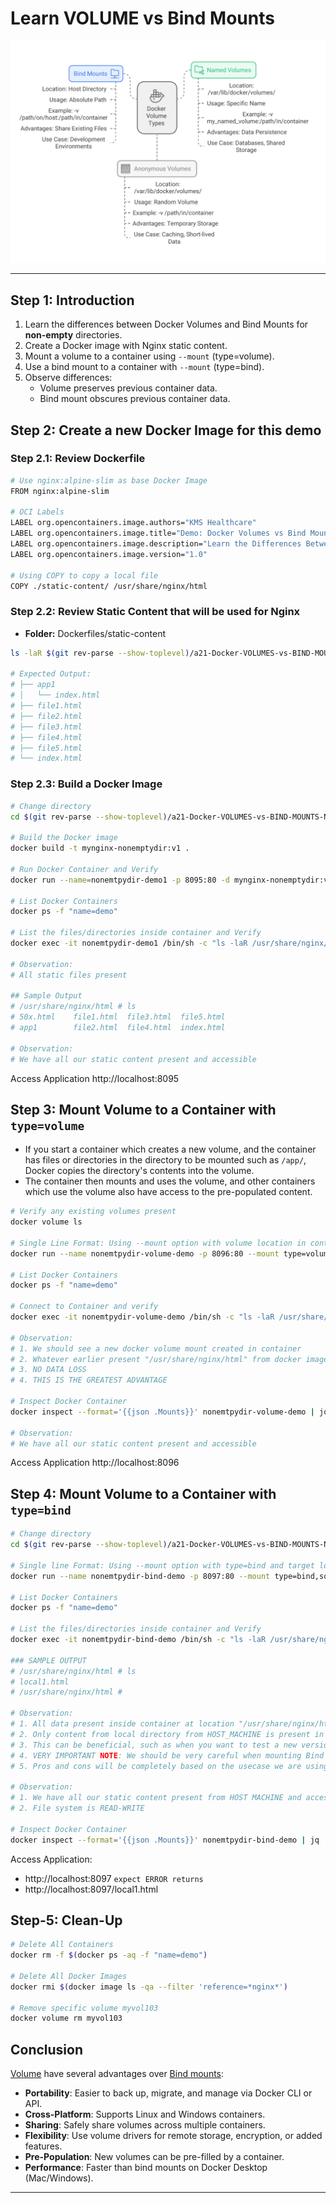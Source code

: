 # Learn VOLUME vs Bind Mounts

![docker-volume-vs-bind-mounts](./docker-volume-vs-bind-mounts.png)

---

## Step 1: Introduction
1. Learn the differences between Docker Volumes and Bind Mounts for **non-empty** directories.
2. Create a Docker image with Nginx static content.
3. Mount a volume to a container using `--mount` (type=volume).
4. Use a bind mount to a container with `--mount` (type=bind).
5. Observe differences:
   - Volume preserves previous container data.
   - Bind mount obscures previous container data.

## Step 2: Create a new Docker Image for this demo
### Step 2.1: Review Dockerfile
```bash
# Use nginx:alpine-slim as base Docker Image
FROM nginx:alpine-slim

# OCI Labels
LABEL org.opencontainers.image.authors="KMS Healthcare"
LABEL org.opencontainers.image.title="Demo: Docker Volumes vs Bind Mounts"
LABEL org.opencontainers.image.description="Learn the Differences Between Docker Volumes and Bind Mounts When Mounted to a Non-Empty Directory in a Container"
LABEL org.opencontainers.image.version="1.0"

# Using COPY to copy a local file
COPY ./static-content/ /usr/share/nginx/html
```

### Step 2.2: Review Static Content that will be used for Nginx
- **Folder:** Dockerfiles/static-content
```bash
ls -laR $(git rev-parse --show-toplevel)/a21-Docker-VOLUMES-vs-BIND-MOUNTS-NonEmptyDIR/Dockerfiles/static-content

# Expected Output:
# ├── app1
# │   └── index.html
# ├── file1.html
# ├── file2.html
# ├── file3.html
# ├── file4.html
# ├── file5.html
# └── index.html
```

### Step 2.3: Build a Docker Image
```bash
# Change directory
cd $(git rev-parse --show-toplevel)/a21-Docker-VOLUMES-vs-BIND-MOUNTS-NonEmptyDIR/Dockerfiles

# Build the Docker image
docker build -t mynginx-nonemptydir:v1 .

# Run Docker Container and Verify
docker run --name=nonemtpydir-demo1 -p 8095:80 -d mynginx-nonemptydir:v1

# List Docker Containers
docker ps -f "name=demo"

# List the files/directories inside container and Verify
docker exec -it nonemtpydir-demo1 /bin/sh -c "ls -laR /usr/share/nginx/html"

# Observation:
# All static files present

## Sample Output
# /usr/share/nginx/html # ls
# 50x.html    file1.html  file3.html  file5.html
# app1        file2.html  file4.html  index.html

# Observation:
# We have all our static content present and accessible
```

Access Application http://localhost:8095

## Step 3: Mount Volume to a Container with `type=volume`
- If you start a container which creates a new volume, and the container has files or directories in the directory to be mounted such as `/app/`, Docker copies the directory's contents into the volume.
- The container then mounts and uses the volume, and other containers which use the volume also have access to the pre-populated content.
```bash
# Verify any existing volumes present
docker volume ls

# Single Line Format: Using --mount option with volume location in container as /usr/share/nginx/html
docker run --name nonemtpydir-volume-demo -p 8096:80 --mount type=volume,source=myvol103,target=/usr/share/nginx/html -d mynginx-nonemptydir:v1

# List Docker Containers
docker ps -f "name=demo"

# Connect to Container and verify
docker exec -it nonemtpydir-volume-demo /bin/sh -c "ls -laR /usr/share/nginx/html"

# Observation:
# 1. We should see a new docker volume mount created in container
# 2. Whatever earlier present "/usr/share/nginx/html" from docker image copied successfully to Docker Volume mounted in container at path "/usr/share/nginx/html"
# 3. NO DATA LOSS
# 4. THIS IS THE GREATEST ADVANTAGE

# Inspect Docker Container
docker inspect --format='{{json .Mounts}}' nonemtpydir-volume-demo | jq

# Observation:
# We have all our static content present and accessible
```

Access Application http://localhost:8096

## Step 4: Mount Volume to a Container with `type=bind`
```bash
# Change directory
cd $(git rev-parse --show-toplevel)/a21-Docker-VOLUMES-vs-BIND-MOUNTS-NonEmptyDIR/myfiles

# Single line Format: Using --mount option with type=bind and target location in container as /usr/share/nginx/html
docker run --name nonemtpydir-bind-demo -p 8097:80 --mount type=bind,source="$(pwd)"/static-content,target=/usr/share/nginx/html -d nginx:alpine-slim ### mynginx-nonemptydir:v1

# List Docker Containers
docker ps -f "name=demo"

# List the files/directories inside container and Verify
docker exec -it nonemtpydir-bind-demo /bin/sh -c "ls -laR /usr/share/nginx/html"

### SAMPLE OUTPUT
# /usr/share/nginx/html # ls
# local1.html
# /usr/share/nginx/html #

# Observation:
# 1. All data present inside container at location "/usr/share/nginx/html" is obscured
# 2. Only content from local directory from HOST_MACHINE is present in "/usr/share/nginx/html"
# 3. This can be beneficial, such as when you want to test a new version of your application without building a new image, just by creating new container and updated code bind mount for that container
# 4. VERY IMPORTANT NOTE: We should be very careful when mounting Bind Mounts to non-emtpy directories in a container, else it would take down our application
# 5. Pros and cons will be completely based on the usecase we are using in our organization

# Observation:
# 1. We have all our static content present from HOST MACHINE and accessible
# 2. File system is READ-WRITE

# Inspect Docker Container
docker inspect --format='{{json .Mounts}}' nonemtpydir-bind-demo | jq
```

Access Application:
- http://localhost:8097 `expect ERROR returns`
- http://localhost:8097/local1.html

## Step-5: Clean-Up
```bash
# Delete All Containers
docker rm -f $(docker ps -aq -f "name=demo")

# Delete All Docker Images
docker rmi $(docker image ls -qa --filter 'reference=*nginx*')

# Remove specific volume myvol103
docker volume rm myvol103
```

## Conclusion

[Volume](https://docs.docker.com/engine/storage/volumes/) have several advantages over [Bind mounts](https://docs.docker.com/engine/storage/bind-mounts/):

- **Portability**: Easier to back up, migrate, and manage via Docker CLI or API.
- **Cross-Platform**: Supports Linux and Windows containers.
- **Sharing**: Safely share volumes across multiple containers.
- **Flexibility**: Use volume drivers for remote storage, encryption, or added features.
- **Pre-Population**: New volumes can be pre-filled by a container.
- **Performance**: Faster than bind mounts on Docker Desktop (Mac/Windows).

---
